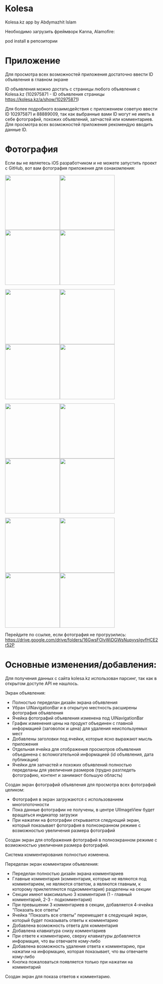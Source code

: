 # Kolesa
Kolesa.kz app by Abdymazhit Islam

Необходимо загрузить фреймворк Kanna, Alamofire:

pod install в репозитории

# Приложение
Для просмотра всех возможностей приложения достаточно ввести ID объявления в главном экране

ID объявления можно достать с страницы любого объявления с Kolesa.kz (102975871 - ID объявления страницы https://kolesa.kz/a/show/102975871) 

Для более подробного взаимодействия с приложением советую ввести ID 102975871 и 88889009, так как выбранные вами ID могут не иметь в себе фотографий, похожих объявлений, запчастей или комментариев. Для просмотра всех возможностей приложения рекомендую вводить данные ID.

# Фотография

Если вы не являетесь iOS разработчиком и не можете запустить проект с GitHub, вот вам фотография приложения для ознакомления:

<img src="https://drive.google.com/u/0/uc?id=1Uh4JRI797cjzTEsCqqWbYtlpo7pWf-PN&" width="180"><img src="https://drive.google.com/u/0/uc?id=1okWYpt5qb_CFOnqjl6-HakN1NgPfRLuk&" width="180"><img src="https://drive.google.com/u/0/uc?id=1J2O-lSePbP_TI7-ljomtQKYqBQ4lkf72&" width="180"><img src="https://drive.google.com/u/0/uc?id=170H-A7NX2ojT54G-MKCc6PkY7lFCrJWZ&" width="180">

<img src="https://drive.google.com/u/0/uc?id=1v09pxiQtnxAIeIw_mwxewOEg0gMWRlsi&" width="180"><img src="https://drive.google.com/u/0/uc?id=1MeCMQnkxod3c-SBUE8gTsfZpo7roGUKM&" width="180"><img src="https://drive.google.com/u/0/uc?id=1XUwZl2_G6kJyqPQgeCGiPe9sbxaSx1gG&" width="180"><img src="https://drive.google.com/u/0/uc?id=1lSw330pVlHpkb2RksBcBnJlgOs8ctimu&" width="180">

<img src="https://drive.google.com/u/0/uc?id=1m9-wIzxwIaqO58EV9MVQPCDbxT2fwtBC&" width="180"><img src="https://drive.google.com/u/0/uc?id=1FP7AMVXLFGcKQswcPGBYp6BCcF22mOUL&" width="180"><img src="https://drive.google.com/u/0/uc?id=1ii3e3_QdMoFkdS4BZj5h9HfRCcKV_CQn&" width="180"><img src="https://drive.google.com/u/0/uc?id=1L1tuhHTBFij7PBV2LPDuYbBwJYfYleaP&" width="180">

<img src="https://drive.google.com/u/0/uc?id=1Ad6pG-hISis4AoG4g5EtJfJZZmrvs7MP&" width="180"><img src="https://drive.google.com/u/0/uc?id=1muzKTnsF2imlEtIkuH0rTBvKLSdiipay&" width="180"><img src="https://drive.google.com/u/0/uc?id=1d7JcsjR8QQSWAjfO81MG_zI0t3B728XV&" width="180"><img src="https://drive.google.com/u/0/uc?id=1funxvarAu11LqavC1Ym0x91cvV7eyzy2&" width="180">

Перейдите по ссылке, если фотография не прогрузились: https://drive.google.com/drive/folders/16GwsFOlvWiDGWsNupyvslgvfHCE2r52P

# Основные изменения/добавления:

Для получения данных с сайта kolesa.kz использован парсинг, так как в открытом доступе API не нашлось.

Экран объявления:
- Полностью переделан дизайн экрана объявления
- Убран UINavigationBar и в открытую местность расширены фотография объявления
- Ячейка фотографий объявления изменена под UINavigationBar
- График изменения цены на продукт объединен с главной информацией (заговолок и цена) для удаления неиспользуемых мест
- Добавлены заголовки под ячейки, которые ясно выражают мысль приложения
- Отдельная ячейка для отображения просмотров объявления объединена с вспомогательной информацией (id объявления, дата публикации)
- Ячейки для запчастей и похожих объявлений полностью переделаны для увеличения размеров (трудно разгледеть фотографию, контент и занимают большую область)

Создан экран фотографий объявления для просмотра всех фотографий целиком:
- Фотография в экран загружаются с использованием многопоточности
- Пока данные фотографии не получены, в центре UIImageView будет вращаться индикатор загрузки
- При нажатии на фотографии открывается следующий экран, который показывает фотография в полноэкранном режиме с возможностью увеличения размера фотографий

Создан экран для отображения фотографий в полноэкранном режиме с возможностью увеличения размера фотографий.

Система комментирования полностью изменена.

Переделан экран комментарии объявления:
- Переделан полностью дизайн экрана комментариев
- Главные комментария (комментария, которые не являются под комментарием, не являются ответом, а являются главным, к которому приклепляются подкомментария) разделены на секции
- Секции имеют максимально 3 комментария (1 - главный комментарий, 2-3 - подкомментария)
- При превышении 3 комментариев в секции, добавляется 4-ячейка "Показать все ответы"
- Ячейка "Показать все ответы" перемещает в следующий экран, который будет показывать ответы к комментарию
- Добавлена возможность ответа для комментария
- Добавлена клавиатура снизу комментариев
- При ответе к комментарию, сверху клавиатуры добавляется информация, что вы отвечаете кому-либо
- Добавлена возможность удаления ответа к комментарию, при нажатии на информацию, которая показывает, что вы отвечаете кому-либо
- Кнопка пожаловаться появляется только при нажатии на комментарий

Создан экран для показа ответов к комментарию.

